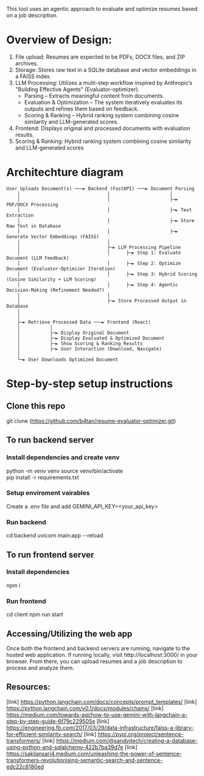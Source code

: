 This tool uses an agentic approach to evaluate and optimize resumes based on a job description.

# Overview of Design:
1. File upload: Resumes are expected to be PDFs, DOCX files, and ZIP archives.
2. Storage: Stores raw text in a SQLite database and vector embeddings in a FAISS index.
3. LLM Processing: Utilizes a multi-step workflow inspired by Anthropic’s "Building Effective Agents" (Evaluator-optimizer).
   * Parsing – Extracts meaningful content from documents.
   * Evaluation & Optimization – The system iteratively evaluates its outputs and refines them based on feedback.
   * Scoring & Ranking – Hybrid ranking system combining cosine similarity and LLM-generated scores.
5. Frontend: Displays original and processed documents with evaluation results.
6. Scoring & Ranking: Hybrid ranking system combining cosine similarity and LLM-generated scores

# Architechture diagram
```
User Uploads Document(s) ───► Backend (FastAPI) ───► Document Parsing  
    │                                │                      │  
    │                                │                      ├─► PDF/DOCX Processing  
    │                                │                      ├─► Text Extraction  
    │                                │                      ├─► Store Raw Text in Database  
    │                                │                      ├─► Generate Vector Embeddings (FAISS)  
    │                                │  
    │                                ├─► LLM Processing Pipeline  
    │                                │      ├─► Step 1: Evaluate Document (LLM Feedback)  
    │                                │      ├─► Step 2: Optimize Document (Evaluator-Optimizer Iteration)  
    │                                │      ├─► Step 3: Hybrid Scoring (Cosine Similarity + LLM Scoring)  
    │                                │      ├─► Step 4: Agentic Decision-Making (Refinement Needed?)  
    │                                │  
    │                                ├─► Store Processed Output in Database  
    │  
    │  
    ├─► Retrieve Processed Data ───► Frontend (React)  
    │           │  
    │           ├─► Display Original Document  
    │           ├─► Display Evaluated & Optimized Document  
    │           ├─► Show Scoring & Ranking Results  
    │           ├─► User Interaction (Download, Navigate)  
    │  
    └─► User Downloads Optimized Document  
```

# Step-by-step setup instructions

## Clone this repo
git clone (https://github.com/b4tan/resume-evaluator-optimizer.git)

## To run backend server

### Install dependencies and create venv
python -m venv venv
source venv/bin/activate  
pip install -r requirements.txt

### Setup enviroment vairables
Create a .env file and add GEMINI_API_KEY=<your_api_key>
### Run backend
cd backend
uvicorn main:app --reload

## To run frontend server

### Install dependencies
npm i

### Run frontend
cd client
npm run start

## Accessing/Utilizing the web app
Once both the frontend and backend servers are running, navigate to the hosted web application. If running locally, visit http://localhost:3000/ in your browser. From there, you can upload resumes and a job description to process and analyze them.

## Resources:
[link] https://python.langchain.com/docs/concepts/prompt_templates/
[link] https://python.langchain.com/v0.1/docs/modules/chains/
[link] https://medium.com/towards-agi/how-to-use-gemini-with-langchain-a-step-by-step-guide-6f79c229505e
[link] https://engineering.fb.com/2017/03/29/data-infrastructure/faiss-a-library-for-efficient-similarity-search/
[link] https://pypi.org/project/sentence-transformers/
[link] https://medium.com/@sandyjtech/creating-a-database-using-python-and-sqlalchemy-422b7ba39d7e
[link] https://sakilansari4.medium.com/unleashing-the-power-of-sentence-transformers-revolutionising-semantic-search-and-sentence-edc22c8180ed

